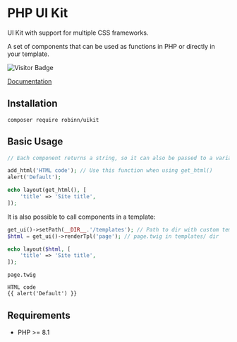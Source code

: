 # PHP UI Kit

UI Kit with support for multiple CSS frameworks.

A set of components that can be used as functions in PHP or directly in your template.

![Visitor Badge](https://visitor-badge.laobi.icu/badge?page_id=RobiNN1.PHP-UI-Kit)

[Documentation](https://uikit.kelcak.com/)

## Installation

```
composer require robinn/uikit
```

## Basic Usage

```php
// Each component returns a string, so it can also be passed to a variable or printed with an echo

add_html('HTML code'); // Use this function when using get_html()
alert('Default');

echo layout(get_html(), [
    'title' => 'Site title',
]);
```

It is also possible to call components in a template:

```php
get_ui()->setPath(__DIR__.'/templates'); // Path to dir with custom templates 
$html = get_ui()->renderTpl('page'); // page.twig in templates/ dir

echo layout($html, [
    'title' => 'Site title',
]);
```

`page.twig`

```twig
HTML code
{{ alert('Default') }}
```

## Requirements

- PHP >= 8.1
